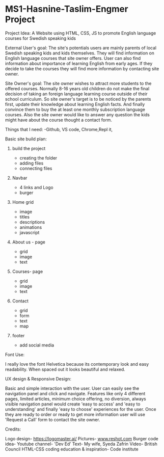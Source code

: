 # MS1-Hasnine-Taslim-Engmer Project
 Project Idea:
 A Website using HTML, CSS, JS to promote English language courses for Swedish speaking kids

External User's goal:
The site's potentials users are mainly parents of local Swedish speaking kids and kids themselves. They will find
information on English language courses that site owner offers. User can also find information about importance of learning English
from early ages. If they decide to take the courses they will find more information by contacting site owner.


Site Owner's goal:
The site owner wishes to attract more students to the offered courses. Normally 8-16 years old children do not make the final decision 
of taking an foreign language learning course outside of their school curriculum. So site owner's target is to be noticed by the parents
first, update their knowledge about learning English facts. And finally convince them to buy the at least one monthly subscription language courses.  Also the site owner would like to answer any question the kids might have about the course thought a contact form.

Things that I need:
-Github, VS code, Chrome,Repl it, 

Basic site build plan:

1. build the project 
    - creating the folder
    - adding files
    - connecting files


2. Navbar
    - 4 links and Logo
    - burger

3. Home grid
    - image
    - titles
    - descriptions
    - animations
    - javascript
4. About us - page
    - grid
    - image
    - text

5. Courses- page
    - grid
    - image
    - text

5. Contact
    - grid
    - form
    - text
    - map 

6. footer
    - add social media

Font Use:

I really love the font Helvetica because its contemporary look and easy readability.
When spaced out it looks beautiful and relaxed.

UX design & Responsive Design:

Basic and simple interaction with the user. User can easily see the navigation panel and click and navigate. Features like 
only 4 different pages, limited articles, minimum choice offering, no diversion, always visible navigation panel would create 'easy to access' and 'easy to understanding' and finally 'easy to choose' experiences for the user. Once they are ready to order or ready to get more information user will use 'Request a Call' form to contact the site owner.





Credits:

Logo design- https://logomaster.ai/
Pictures- www.reshot.com
Burger code idea- Youtube channel- 'Dev Ed' 
Text- My wife, Syeda Zafrin
Video- British Council
HTML-CSS coding education & inspiration- Code institute

